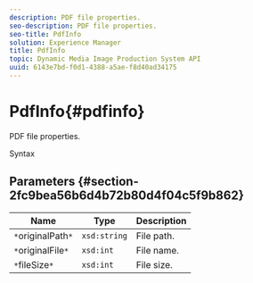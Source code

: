 ```yaml
---
description: PDF file properties.
seo-description: PDF file properties.
seo-title: PdfInfo
solution: Experience Manager
title: PdfInfo
topic: Dynamic Media Image Production System API
uuid: 6143e7bd-f0d1-4388-a5ae-f8d40ad34175
---
```


# PdfInfo{#pdfinfo}

PDF file properties.

 Syntax 

## Parameters {#section-2fc9bea56b6d4b72b80d4f04c5f9b862}

|  Name  | Type  | Description  |
|---|---|---|
|  `*`originalPath`*`  | `xsd:string`  | File path.  |
|  `*`originalFile`*`  | `xsd:int`  | File name.  |
|  `*`fileSize`*`  | `xsd:int`  | File size.  |

